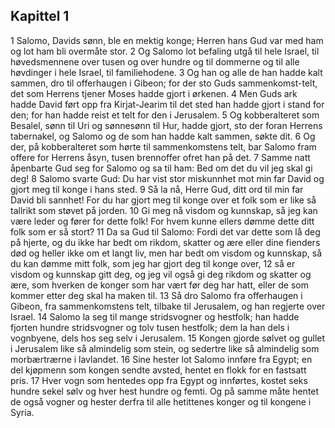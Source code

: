 ## Kapittel 1

1 Salomo, Davids sønn, ble en mektig konge; Herren hans Gud var med ham og lot ham bli overmåte stor.
2 Og Salomo lot befaling utgå til hele Israel, til høvedsmennene over tusen og over hundre og til dommerne og til alle høvdinger i hele Israel, til familiehodene.
3 Og han og alle de han hadde kalt sammen, dro til offerhaugen i Gibeon; for der sto Guds sammenkomst-telt, det som Herrens tjener Moses hadde gjort i ørkenen.
4 Men Guds ark hadde David ført opp fra Kirjat-Jearim til det sted han hadde gjort i stand for den; for han hadde reist et telt for den i Jerusalem.
5 Og kobberalteret som Besalel, sønn til Uri og sønnesønn til Hur, hadde gjort, sto der foran Herrens tabernakel, og Salomo og de som han hadde kalt sammen, søkte dit.
6 Og der, på kobberalteret som hørte til sammenkomstens telt, bar Salomo fram offere for Herrens åsyn, tusen brennoffer ofret han på det.
7 Samme natt åpenbarte Gud seg for Salomo og sa til ham: Bed om det du vil jeg skal gi deg!
8 Salomo svarte Gud: Du har vist stor miskunnhet mot min far David og gjort meg til konge i hans sted.
9 Så la nå, Herre Gud, ditt ord til min far David bli sannhet! For du har gjort meg til konge over et folk som er like så tallrikt som støvet på jorden.
10 Gi meg nå visdom og kunnskap, så jeg kan være leder og fører for dette folk! For hvem kunne ellers dømme dette ditt folk som er så stort?
11 Da sa Gud til Salomo: Fordi det var dette som lå deg på hjerte, og du ikke har bedt om rikdom, skatter og ære eller dine fienders død og heller ikke om et langt liv, men har bedt om visdom og kunnskap, så du kan dømme mitt folk, som jeg har gjort deg til konge over,
12 så er visdom og kunnskap gitt deg, og jeg vil også gi deg rikdom og skatter og ære, som hverken de konger som har vært før deg har hatt, eller de som kommer etter deg skal ha maken til.
13 Så dro Salomo fra offerhaugen i Gibeon, fra sammenkomstens telt, tilbake til Jerusalem, og han regjerte over Israel.
14 Salomo la seg til mange stridsvogner og hestfolk; han hadde fjorten hundre stridsvogner og tolv tusen hestfolk; dem la han dels i vognbyene, dels hos seg selv i Jerusalem.
15 Kongen gjorde sølvet og gullet i Jerusalem like så almindelig som stein, og sedertre like så almindelig som morbærtrærne i lavlandet.
16 Sine hester lot Salomo innføre fra Egypt; en del kjøpmenn som kongen sendte avsted, hentet en flokk for en fastsatt pris.
17 Hver vogn som hentedes opp fra Egypt og innførtes, kostet seks hundre sekel sølv og hver hest hundre og femti. Og på samme måte hentet de også vogner og hester derfra til alle hetittenes konger og til kongene i Syria.
